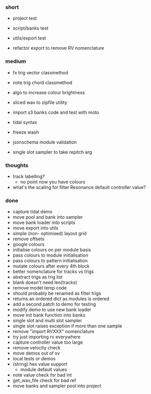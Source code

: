 ### short

- project test
- script/banks test
- utils/export test

- refactor export to remove RV nomenclature

### medium

- fx trig vector classmethod
- note trig chord classmethod
- algo to increase colour brightness
- sliced wav to zipfile utility
- import s3 banks code and test with moto

- tidal syntax
- freeze wash
- jsonschema module validation
- single slot sampler to take repitch arg

### thoughts

- track labelling?
  - no point now you have colours
- what's the scaling for filter Resonance default controller value?

### done

- capture tidal demo
- move pool and bank into sampler
- move bank loader into scripts
- move export into utils
- simple (non- optimised) layout grid
- remove offsets
- google colours
- initialise colours on per module basis
- pass colours to module initialisation
- pass colours to pattern initialisation
- mutate colours after every 4th block 
- better nomenclature for tracks vs trigs
- abstract trigs as trig list
- blank doesn't need len(tracks)
- remove model temp code
- should probably be renamed as filter trigs 
- returns an ordered dict as modules is ordered
- add a second patch to demo for testing 
- modify demo to use new bank loader
- move init bank function into banks
- single slot and multi slot sampler
- single slot raises exception if more than one sample
- remove "import RVXXX" nomenclature
- try just importing rv everywhere
- capture controller value too large
- remove velocity check
- move demos out of sv
- local tests or demos
- (string) hex value support 
  - module default values
- note value check for bad int
- get_wav_file check for bad ref
- move banks and sampler pool into project
